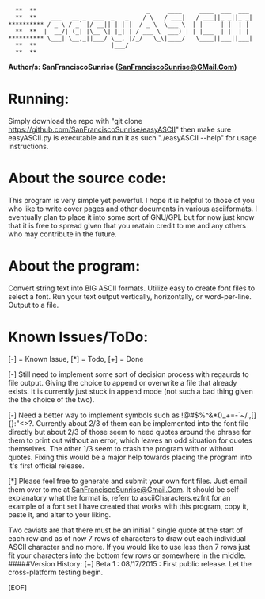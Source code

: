 ```  
  **  **                               _     ____     ____  ___  ___ 
  **  **    ___   __ _  ___  _   _    / \   / ___|   / ___||_ _||_ _|
********** / _ \ / _` |/ __|| | | |  / _ \  \___ \  | |     | |  | | 
  **  **  |  __/| (_| |\__ \| |_| | / ___ \  ___) | | |___  | |  | | 
********** \___| \__,_||___/ \__, |/_/   \_\|____/   \____||___||___|
  **  **                     |___/                                   
  **  ** 
```

**Author/s: SanFranciscoSunrise (SanFranciscoSunrise@GMail.Com)**

# Running: 

Simply download the repo with "git clone https://github.com/SanFranciscoSunrise/easyASCII" then make sure easyASCII.py is executable and run it as such "./easyASCII --help" for usage instructions.

# About the source code:

This program is very simple yet powerful. I hope it is helpful to those of you who like to write cover pages and other documents in various asciiformats.  I eventually plan to place it into some sort of GNU/GPL but for now just know that it is free to spread given that you reatain credit to me and any others who may contribute in the future.

# About the program:

Convert string text into BIG ASCII formats.  Utilize easy to create font files to select a font.  Run your text output vertically, horizontally, or word-per-line.  Output to a file.

# Known Issues/ToDo:

[-] = Known Issue, [*] = Todo, [+] = Done

[-]  Still need to implement some sort of decision process with regaurds to file output. Giving the choice to append or overwrite a file that already exists.  It is currently just stuck in append mode (not such a bad thing given the the choice of the two).

[-]  Need a better way to implement symbols such as !@#$%^&*()_+=-`~/.,[]{}:"<>?.  Currently about 2/3 of them can be implemented into the font file directly but about 2/3 of those seem to need quotes around the phrase for them to print out without an error, which leaves an odd situation for quotes themselves.  The other 1/3 seem  to crash the program with or without quotes.  Fixing this would be a major help towards placing the program into it's first official release.

[*]  Please feel free to generate and submit your own font files.  Just email them over to me at SanFranciscoSunrise@Gmail.Com.  It should be self explanatory what the format is, referr to asciiCharacters.ezfnt for an example of a font set I have created that works with this program, copy it, paste it, and alter to your liking.

Two caviats are that there must be an initial " single quote at the start of each row and as of now 7 rows of characters to draw out each individual ASCII character and no more.  If you would like to use less then 7 rows just fit your characters into the bottom few rows or somewhere in the middle.
#####Version History:
[+] Beta 1 : 08/17/2015 : First public release.  Let the cross-platform testing begin.

[EOF]
